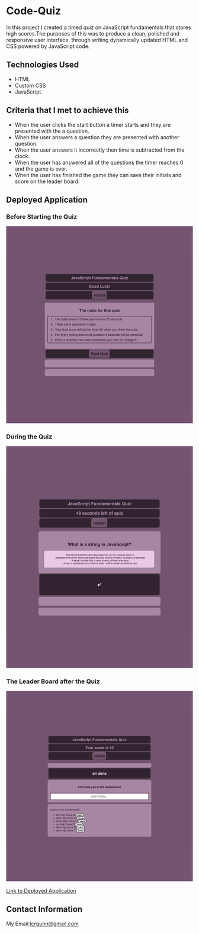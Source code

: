 # Code-Quiz

In this project I created a timed quiz on JavaScript fundamentals that stores high scores.The purposes of this was to produce a clean, polished and responsive user interface, through writing dynamically updated HTML and CSS powered by JavaScript code. 

## Technologies Used

* HTML
* Custom CSS
* JavaScript


## Criteria that I met to achieve this

* When the user clicks the start button a timer starts and they are presented with the a question.
* When the user answers a question they are presented with another question.
* When the user answers it incorrectly then time is subtracted from the clock.
* When the user has answered all of the questions the timer reaches 0 and the game is over.
* When the user has finished the game they can save their initials and score on the leader board.

## Deployed Application

### Before Starting the Quiz
![Deployed Application before starting the Quiz](./Assets/Images/deployed_application.png)
### During the Quiz
![Deployed Application during the Quiz](./Assets/Images/Quiz-In-Use.png)
### The Leader Board after the Quiz
![Deployed Application after the Quiz](./Assets/Images/LeaderBoard.png)


[Link to Deployed Application](https://lisacr01.github.io/Code-Quiz/)

## Contact Information

My Email:[lcrgunn@gmail.com](mailto:lcrgunn@gmail.com)


